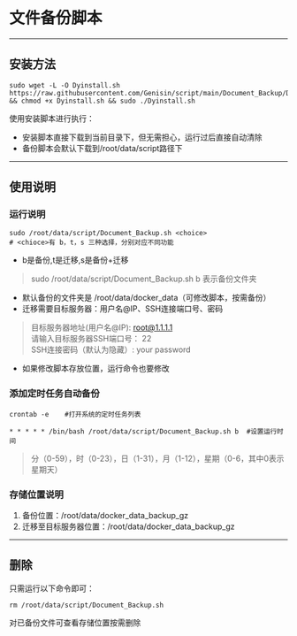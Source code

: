 # 文件备份脚本
---
## 安装方法
```
sudo wget -L -O Dyinstall.sh https://raw.githubusercontent.com/Genisin/script/main/Document_Backup/DBInstall.sh && chmod +x Dyinstall.sh && sudo ./Dyinstall.sh
```
使用安装脚本进行执行：
* 安装脚本直接下载到当前目录下，但无需担心，运行过后直接自动清除
* 备份脚本会默认下载到/root/data/script路径下
---
## 使用说明

### 运行说明
```
sudo /root/data/script/Document_Backup.sh <choice>
# <chioce>有 b，t，s 三种选择，分别对应不同功能
```
* b是备份,t是迁移,s是备份+迁移  
> sudo /root/data/script/Document_Backup.sh b 表示备份文件夹

* 默认备份的文件夹是 /root/data/docker_data（可修改脚本，按需备份）
* 迁移需要目标服务器：用户名@IP、SSH连接端口号、密码  
> 目标服务器地址(用户名@IP):      root@1.1.1.1  
> 请输入目标服务器SSH端口号： 22  
> SSH连接密码（默认为隐藏）:     your password  

* 如果修改脚本存放位置，运行命令也要修改  
### 添加定时任务自动备份
```
crontab -e    #打开系统的定时任务列表

* * * * * /bin/bash /root/data/script/Document_Backup.sh b  #设置运行时间
```
> 分（0-59），时（0-23），日（1-31），月（1-12），星期（0-6，其中0表示星期天）

### 存储位置说明 
1. 备份位置：/root/data/docker_data_backup_gz
2. 迁移至目标服务器位置：/root/data/docker_data_backup_gz
---
## 删除
只需运行以下命令即可：
```
rm /root/data/script/Document_Backup.sh
```
对已备份文件可查看存储位置按需删除

